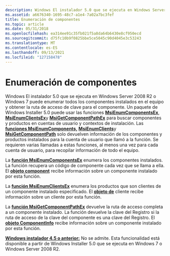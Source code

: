```yaml
---
description: Windows El instalador 5.0 que se ejecuta en Windows Server 2008 R2 o Windows 7 puede enumerar todos los componentes instalados en el equipo y obtener la ruta de acceso de clave para el componente.
ms.assetid: a6676340-1695-48c7-a1e4-7a02a7bc3fef
title: Enumeración de componentes
ms.topic: article
ms.date: 05/31/2018
ms.openlocfilehash: ea314ee91c35fb021f5a8da64b6430e8cf950ecd
ms.sourcegitcommit: d75fc10b9f0825bbe5ce5045c90d4045e3c53243
ms.translationtype: MT
ms.contentlocale: es-ES
ms.lasthandoff: 09/13/2021
ms.locfileid: "127158478"
---
```

# <a name="enumerating-components"></a>Enumeración de componentes

Windows El instalador 5.0 que se ejecuta en Windows Server 2008 R2 o Windows 7 puede enumerar todos los componentes instalados en el equipo y obtener la ruta de acceso de clave para el componente. Un paquete de Windows Installer 5.0 puede usar las funciones [**MsiEnumComponentsEx**](/windows/desktop/api/Msi/nf-msi-msienumcomponentsexa), [**MsiEnumClientsEx**](/windows/desktop/api/Msi/nf-msi-msienumclientsexa)y [**MsiGetComponentPathEx**](/windows/desktop/api/Msi/nf-msi-msigetcomponentpathexa) para buscar componentes y productos en cuentas de usuario y contextos de instalación. Las [**funciones MsiEnumComponents,**](/windows/desktop/api/Msi/nf-msi-msienumcomponentsa) [**MsiEnumClients**](/windows/desktop/api/Msi/nf-msi-msienumclientsa)y [**MsiGetComponentPath**](/windows/desktop/api/Msi/nf-msi-msigetcomponentpatha) solo devuelven información de los componentes y productos instalados para la cuenta de usuario que llamó a la función. Se requieren varias llamadas a estas funciones, al menos una vez para cada cuenta de usuario, para recopilar información de todo el equipo.

La [**función MsiEnumComponentsEx**](/windows/desktop/api/Msi/nf-msi-msienumcomponentsexa) enumera los componentes instalados. La función recupera un código de componente cada vez que se llama a ella. El [**objeto component**](components.md) recibe información sobre un componente instalado por esta función.

La [**función MsiEnumClientsEx**](/windows/desktop/api/Msi/nf-msi-msienumclientsexa) enumera los productos que son clientes de un componente instalado especificado. El [**objeto de**](client.md) cliente recibe información sobre un cliente por esta función.

La [**función MsiGetComponentPathEx**](/windows/desktop/api/Msi/nf-msi-msigetcomponentpathexa) devuelve la ruta de acceso completa a un componente instalado. La función devuelve la clave del Registro si la ruta de acceso de la clave del componente es una clave del Registro. El [**objeto ComponentInfo**](componentinfo.md) recibe información sobre un componente instalado por esta función.

**[Windows instalador 4.5 o anterior:](not-supported-in-windows-installer-4-5.md)** No se admite. Esta funcionalidad está disponible a partir de Windows Installer 5.0 que se ejecuta en Windows 7 o Windows Server 2008 R2.

 

 



